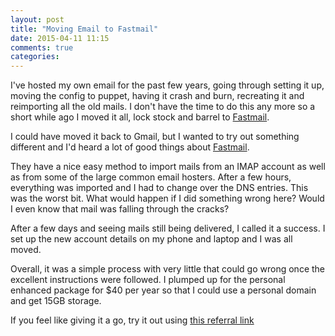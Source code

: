 ```yaml
---
layout: post
title: "Moving Email to Fastmail"
date: 2015-04-11 11:15
comments: true
categories: 
---
```

I've hosted my own email for the past few years, going through setting it up, moving the config to puppet, having it crash
and burn, recreating it and reimporting all the old mails. I don't have the time to do this any more so a short while ago
I moved it all, lock stock and barrel to [Fastmail](http://www.fastmail.com/?STKI=14043913).

I could have moved it back to Gmail, but I wanted to try out something different and I'd heard a lot of good things about
[Fastmail](http://www.fastmail.com/?STKI=14043913).

They have a nice easy method to import mails from an IMAP account as well as from some of the large common email hosters.
After a few hours, everything was imported and I had to change over the DNS entries. This was the worst bit. What would
happen if I did something wrong here? Would I even know that mail was falling through the cracks?

After a few days and seeing mails still being delivered, I called it a success. I set up the new account details on my phone
and laptop and I was all moved.

Overall, it was a simple process with very little that could go wrong once the excellent instructions were followed. I plumped
up for the personal enhanced package for $40 per year so that I could use a personal domain and get 15GB storage.

If you feel like giving it a go, try it out using [this referral link](http://www.fastmail.com/?STKI=14043913)

